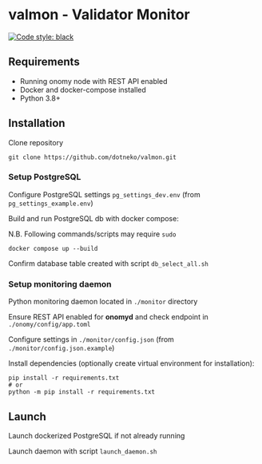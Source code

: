 # valmon - Validator Monitor

[![Code style: black](https://img.shields.io/badge/code%20style-black-000000.svg)](https://github.com/psf/black)

## Requirements

- Running onomy node with REST API enabled
- Docker and docker-compose installed
- Python 3.8+

## Installation

Clone repository
```
git clone https://github.com/dotneko/valmon.git
```

### Setup PostgreSQL

Configure PostgreSQL settings `pg_settings_dev.env` (from `pg_settings_example.env`)

Build and run PostgreSQL db with docker compose:

N.B. Following commands/scripts may require `sudo`

```
docker compose up --build
```

Confirm database table created with script `db_select_all.sh`

### Setup monitoring daemon

Python monitoring daemon located in `./monitor` directory

Ensure REST API enabled for **onomyd** and check endpoint in `./onomy/config/app.toml`

Configure settings in `./monitor/config.json` (from `./monitor/config.json.example`)

Install dependencies (optionally create virtual environment for installation):

```
pip install -r requirements.txt
# or
python -m pip install -r requirements.txt
```

## Launch

Launch dockerized PostgreSQL if not already running

Launch daemon with script `launch_daemon.sh`
